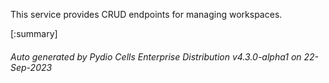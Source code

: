






This service provides CRUD endpoints for managing workspaces.

[:summary]

###### Auto generated by Pydio Cells Enterprise Distribution v4.3.0-alpha1 on 22-Sep-2023
